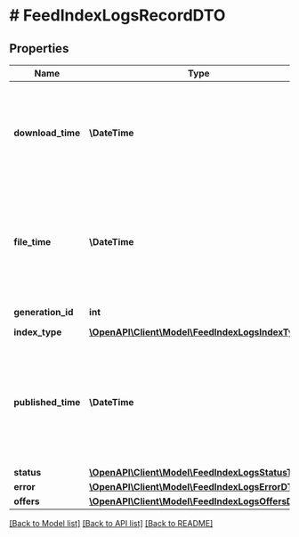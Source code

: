 # # FeedIndexLogsRecordDTO

## Properties

Name | Type | Description | Notes
------------ | ------------- | ------------- | -------------
**download_time** | **\DateTime** | Дата и время загрузки прайс-листа.  Формат даты: ISO 8601 со смещением относительно UTC. Например, &#x60;2017-11-21T00:42:42+03:00&#x60;. | [optional]
**file_time** | **\DateTime** | Дата и время, которые магазин указал в прайс-листе.  Формат даты: ISO 8601 со смещением относительно UTC. Например, &#x60;2017-11-21T00:42:42+03:00&#x60;. | [optional]
**generation_id** | **int** | Идентификатор индексации. | [optional]
**index_type** | [**\OpenAPI\Client\Model\FeedIndexLogsIndexType**](FeedIndexLogsIndexType.md) |  | [optional]
**published_time** | **\DateTime** | Дата и время публикации предложений из прайс-листа на Яндекс Маркете.  Формат даты: ISO 8601 со смещением относительно UTC. Например, &#x60;2017-11-21T00:42:42+03:00&#x60;. | [optional]
**status** | [**\OpenAPI\Client\Model\FeedIndexLogsStatusType**](FeedIndexLogsStatusType.md) |  | [optional]
**error** | [**\OpenAPI\Client\Model\FeedIndexLogsErrorDTO**](FeedIndexLogsErrorDTO.md) |  | [optional]
**offers** | [**\OpenAPI\Client\Model\FeedIndexLogsOffersDTO**](FeedIndexLogsOffersDTO.md) |  | [optional]

[[Back to Model list]](../../README.md#models) [[Back to API list]](../../README.md#endpoints) [[Back to README]](../../README.md)
